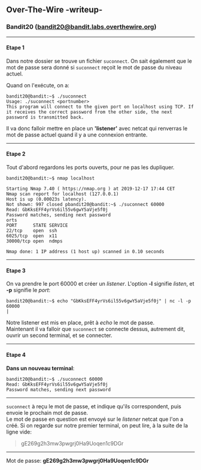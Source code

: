 ## Over-The-Wire -writeup-
### Bandit20 (bandit20@bandit.labs.overthewire.org)

---
#### Etape 1

Dans notre dossier se trouve un fichier `suconnect`. On sait également que le mot de passe sera donné si `suconnect` reçoit le mot de passe du niveau actuel.

Quand on l'exécute, on a:

```console
bandit20@bandit:~$ ./suconnect 
Usage: ./suconnect <portnumber>
This program will connect to the given port on localhost using TCP. If it receives the correct password from the other side, the next password is transmitted back.
```
Il va donc falloir mettre en place un **'listener'** avec netcat qui renverras le mot de passe actuel quand il y a une connexion entrante.

---
#### Etape 2

Tout d'abord regardons les ports ouverts, pour ne pas les dupliquer.

```console
bandit20@bandit:~$ nmap localhost

Starting Nmap 7.40 ( https://nmap.org ) at 2019-12-17 17:44 CET
Nmap scan report for localhost (127.0.0.1)
Host is up (0.00023s latency).
Not shown: 997 closed pbandit20@bandit:~$ ./suconnect 60000
Read: GbKksEFF4yrVs6il55v6gwY5aVje5f0j
Password matches, sending next password
orts
PORT      STATE SERVICE
22/tcp    open  ssh
6025/tcp  open  x11
30000/tcp open  ndmps

Nmap done: 1 IP address (1 host up) scanned in 0.10 seconds
```

---
#### Etape 3

On va prendre le port 60000 et créer un *listener*. L'option **-l** signifie *listen*, et **-p** signifie le *port*:

```console
bandit20@bandit:~$ echo "GbKksEFF4yrVs6il55v6gwY5aVje5f0j" | nc -l -p 60000
|
```
 
Notre listener est mis en place, prêt à *echo* le mot de passe.  
Maintenant il va falloir que `suconnect` se connecte dessus, autrement dit, ouvrir un second terminal, et se connecter.

---
#### Etape 4

**Dans un nouveau terminal**:

```console
bandit20@bandit:~$ ./suconnect 60000
Read: GbKksEFF4yrVs6il55v6gwY5aVje5f0j
Password matches, sending next password
```

---
`suconnect` à reçu le mot de passe, et indique qu'ils correspondent, puis envoie le prochain mot de passe.  
Le mot de passe en question est envoyé sur le *listener* netcat que l'on a créé. Si on regarde sur notre premier terminal, on peut lire, à la suite de la ligne vide:
> gE269g2h3mw3pwgrj0Ha9Uoqen1c9DGr

---
Mot de passe: **gE269g2h3mw3pwgrj0Ha9Uoqen1c9DGr**
